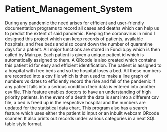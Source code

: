 # Patient_Management_System
During any pandemic the need arises for efficient and user-friendly documentation
programs to record all cases and deaths which can help us to predict the extent of said
pandemic.
Keeping the coronavirus in mind I designed this project which can keep records of patients,
available hospitals, and free beds and also count down the number of quarantine days for a
patient.
All major functions are stored in Funclib.py which is then called by Main.py.
Each patient is given a unique patient id which is automatically assigned to them. A
QRcode is also created which contains this patient id for easy and efficient identification.
The patient is assigned to a hospital with free beds and so the hospital loses a bed.
All these numbers are recorded into a csv file which is then used to make a line graph of
numbers vs dates to efficiently record the rise and fall of the pandemic
If any patient falls into a serious condition their data is entered into another csv file. This
feature enables doctors to have an understanding of high priority patients.
In the event of a death the data is sent into a different csv file, a bed is freed up in the
respective hospital and the numbers are updated for the statistical data chart.
This program also has a search feature which uses either the patient id input or an inbuilt
webcam QRcode scanner.
It also prints out records under various categories in a neat SQL table style format.
